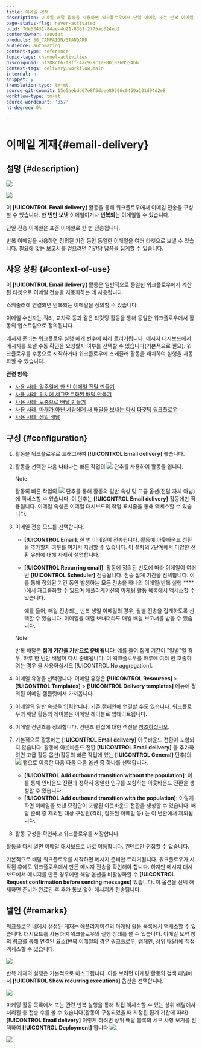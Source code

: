 ```yaml
---
title: 이메일 게재
description: 이메일 배달 활동을 사용하면 워크플로우에서 단일 이메일 또는 반복 이메일 전송을 구성할 수 있습니다.
page-status-flag: never-activated
uuid: 7de53431-84ae-4d21-8361-2775ad314ed2
contentOwner: sauviat
products: SG_CAMPAIGN/STANDARD
audience: automating
content-type: reference
topic-tags: channel-activities
discoiquuid: 5f288cf6-f8ff-4ac9-9c1a-8010260554bb
context-tags: delivery,workflow,main
internal: n
snippet: y
translation-type: tm+mt
source-git-commit: 15e5aebdd67e8f5ddee89506c0469a101d94d2e8
workflow-type: tm+mt
source-wordcount: '857'
ht-degree: 0%

---
```



# 이메일 게재{#email-delivery}

## 설명 {#description}

![](assets/email.png)

![](assets/recurrentemail.png)

이 **[!UICONTROL Email delivery]** 활동을 통해 워크플로우에서 이메일 전송을 구성할 수 있습니다. 한 **번만 보낸** 이메일이거나 **반복되는** 이메일일 수 있습니다.

단일 전송 이메일은 표준 이메일로 한 번 전송됩니다.

반복 이메일을 사용하면 정의된 기간 동안 동일한 이메일을 여러 타겟으로 보낼 수 있습니다. 필요에 맞는 보고서를 얻으려면 기간당 납품을 집계할 수 있습니다.

## 사용 상황 {#context-of-use}

이 **[!UICONTROL Email delivery]** 활동은 일반적으로 동일한 워크플로우에서 계산된 타겟으로 이메일 전송을 자동화하는 데 사용됩니다.

스케줄러에 연결되면 반복되는 이메일을 정의할 수 있습니다.

이메일 수신자는 쿼리, 교차로 등과 같은 타깃팅 활동을 통해 동일한 워크플로우에서 활동의 업스트림으로 정의됩니다.

메시지 준비는 워크플로우 실행 매개 변수에 따라 트리거됩니다. 메시지 대시보드에서 메시지를 보낼 수동 확인을 요청할지 여부를 선택할 수 있습니다(기본적으로 필요). 워크플로우를 수동으로 시작하거나 워크플로우에 스케줄러 활동을 배치하여 실행을 자동화할 수 있습니다.

**관련 항목:**

* [사용 사례: 일주일에 한 번 이메일 전달 만들기](../../automating/using/workflow-weekly-offer.md)
* [사용 사례: 위치에 세그먼트화된 배달 만들기](../../automating/using/workflow-segmentation-location.md)
* [사용 사례: 보충으로 배달 만들기](../../automating/using/workflow-created-query-with-complement.md)
* [사용 사례: 따개가 아닌 사람에게 새 배달을 보내는 다시 타깃팅 워크플로우](../../automating/using/workflow-cross-channel-retargeting.md)
* [사용 사례: 생일 배달](../../automating/using/birthday-delivery.md)

## 구성 {#configuration}

1. 활동을 워크플로우로 드래그하여 **[!UICONTROL Email delivery]** 놓습니다.
1. 활동을 선택한 다음 나타나는 빠른 작업의 ![](assets/edit_darkgrey-24px.png) 단추를 사용하여 활동을 엽니다.

   >[!NOTE]
   >
   >활동의 빠른 작업의 ![](assets/dlv_activity_params-24px.png) 단추를 통해 활동의 일반 속성 및 고급 옵션(전달 자체 아님)에 액세스할 수 있습니다. 이 단추는 **[!UICONTROL Email delivery]** 활동에만 적용됩니다. 이메일 속성은 이메일 대시보드의 작업 표시줄을 통해 액세스할 수 있습니다.

1. 이메일 전송 모드를 선택합니다.

   * **[!UICONTROL Email]**: 한 번 이메일이 전송됩니다. 활동에 아웃바운드 전환을 추가할지 여부를 여기서 지정할 수 있습니다. 이 절차의 7단계에서 다양한 전환 유형에 대해 자세히 설명합니다.
   * **[!UICONTROL Recurring email]**: 활동에 정의된 빈도에 따라 이메일이 여러 번 **[!UICONTROL Scheduler]** 전송됩니다. 전송 집계 기간을 선택합니다. 이를 통해 정의된 기간 동안 발생하는 모든 전송을 하나의 이메일(반복 실행 **** )에서 재그룹화할 수 있으며 애플리케이션의 마케팅 활동 목록에서 액세스할 수 있습니다.

      예를 들어, 매일 전송되는 반복 생일 이메일의 경우, 월별 전송을 집계하도록 선택할 수 있습니다. 이메일을 매일 보내더라도 매월 배달 보고서를 받을 수 있습니다.
   >[!NOTE]
   >
   >반복 배달은 **집계 기간을 기반으로 준비됩니다**. 예를 들어 집계 기간이 &quot;일별&quot;일 경우, 하루 한 번만 배달이 다시 준비됩니다. 이 워크플로우를 하루에 여러 번 호출하려는 경우 을 사용하십시오 [!UICONTROL No aggregation].

1. 이메일 유형을 선택합니다. 이메일 유형은 **[!UICONTROL Resources]** > **[!UICONTROL Templates]** > **[!UICONTROL Delivery templates]** 메뉴에 정의된 이메일 템플릿에서 가져옵니다.
1. 이메일의 일반 속성을 입력합니다. 기존 캠페인에 연결할 수도 있습니다. 워크플로우의 배달 활동의 레이블은 이메일 레이블로 업데이트됩니다.
1. 이메일 컨텐츠를 정의합니다. 컨텐츠 편집에 대한 섹션을 [참조하십시오](../../designing/using/designing-content-in-adobe-campaign.md).
1. 기본적으로 활동에는 **[!UICONTROL Email delivery]** 아웃바운드 전환이 포함되지 않습니다. 활동에 아웃바운드 전환 **[!UICONTROL Email delivery]** 을 추가하려면 고급 활동 옵션(활동의 빠른 작업에 있는 **[!UICONTROL General]** 단추)의 ![](assets/dlv_activity_params-24px.png) 탭으로 이동한 다음 다음 다음 옵션 중 하나를 선택합니다.

   * **[!UICONTROL Add outbound transition without the population]**: 이를 통해 인바운드 전환과 정확히 동일한 인구를 포함하는 아웃바운드 전환을 생성할 수 있습니다.
   * **[!UICONTROL Add outbound transition with the population]**: 이렇게 하면 이메일을 보낸 모집단이 포함된 아웃바운드 전환을 생성할 수 있습니다. 배달 준비 중 제외된 대상 구성원(격리, 잘못된 이메일 등) 는 이 변환에서 제외됩니다.

1. 활동 구성을 확인하고 워크플로우를 저장합니다.

활동을 다시 열면 이메일 대시보드로 바로 이동합니다. 컨텐트만 편집할 수 있습니다.

기본적으로 배달 워크플로우를 시작하면 메시지 준비만 트리거됩니다. 워크플로우가 시작된 후에도 워크플로우에서 만든 메시지 전송을 확인해야 합니다. 하지만 메시지 대시보드에서 메시지를 만든 경우에만 해당 옵션을 비활성화할 수 **[!UICONTROL Request confirmation before sending messages]** 있습니다. 이 옵션을 선택 해제하면 준비가 완료된 후 추가 통보 없이 메시지가 전송됩니다.

## 발언 {#remarks}

워크플로우 내에서 생성된 게재는 애플리케이션의 마케팅 활동 목록에서 액세스할 수 있습니다. 대시보드를 사용하여 워크플로우의 실행 상태를 볼 수 있습니다. 이메일 요약 창의 링크를 통해 연결된 요소(반복 이메일의 경우 워크플로우, 캠페인, 상위 배달)에 직접 액세스할 수 있습니다.

![](assets/wkf_display_recurrent_executions_2.png)

반복 게재의 실행은 기본적으로 마스크됩니다. 이를 보려면 마케팅 활동의 검색 패널에서 **[!UICONTROL Show recurring executions]** 옵션을 선택합니다.

![](assets/wkf_display_recurrent_executions.png)

마케팅 활동 목록에서 또는 관련 반복 실행을 통해 직접 액세스할 수 있는 상위 배달에서 처리된 총 전송 수를 볼 수 있습니다(활동이 구성되었을 때 지정된 집계 기간에 따라). **[!UICONTROL Email delivery]** 이렇게 하려면 상위 배달 블록의 세부 사항 보기를 선택하여 **[!UICONTROL Deployment]** 엽니다 ![](assets/wkf_dlv_detail_button.png).

![](assets/wkf_display_recurrent_executions_3.png)
